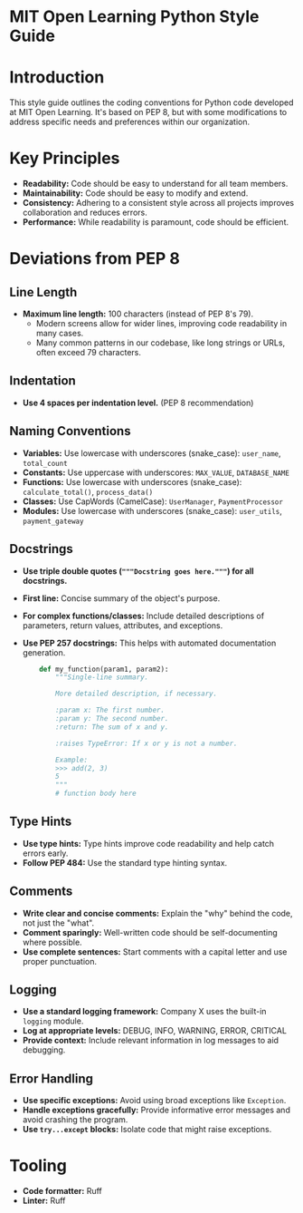 # MIT Open Learning Python Style Guide

# Introduction

This style guide outlines the coding conventions for Python code developed at MIT Open
Learning. It's based on PEP 8, but with some modifications to address specific needs
and preferences within our organization.

# Key Principles

- **Readability:** Code should be easy to understand for all team members.
- **Maintainability:** Code should be easy to modify and extend.
- **Consistency:** Adhering to a consistent style across all projects improves
  collaboration and reduces errors.
- **Performance:** While readability is paramount, code should be efficient.

# Deviations from PEP 8

## Line Length

- **Maximum line length:** 100 characters (instead of PEP 8's 79).
  - Modern screens allow for wider lines, improving code readability in many cases.
  - Many common patterns in our codebase, like long strings or URLs, often exceed 79 characters.

## Indentation

- **Use 4 spaces per indentation level.** (PEP 8 recommendation)

## Naming Conventions

- **Variables:** Use lowercase with underscores (snake_case): `user_name`, `total_count`
- **Constants:** Use uppercase with underscores: `MAX_VALUE`, `DATABASE_NAME`
- **Functions:** Use lowercase with underscores (snake_case): `calculate_total()`, `process_data()`
- **Classes:** Use CapWords (CamelCase): `UserManager`, `PaymentProcessor`
- **Modules:** Use lowercase with underscores (snake_case): `user_utils`, `payment_gateway`

## Docstrings

- **Use triple double quotes (`"""Docstring goes here."""`) for all docstrings.**
- **First line:** Concise summary of the object's purpose.
- **For complex functions/classes:** Include detailed descriptions of parameters, return values,
  attributes, and exceptions.
- **Use PEP 257 docstrings:** This helps with automated documentation generation.

  ```python
      def my_function(param1, param2):
          """Single-line summary.

          More detailed description, if necessary.

          :param x: The first number.
          :param y: The second number.
          :return: The sum of x and y.

          :raises TypeError: If x or y is not a number.

          Example:
          >>> add(2, 3)
          5
          """
          # function body here
  ```

## Type Hints

- **Use type hints:** Type hints improve code readability and help catch errors early.
- **Follow PEP 484:** Use the standard type hinting syntax.

## Comments

- **Write clear and concise comments:** Explain the "why" behind the code, not just the "what".
- **Comment sparingly:** Well-written code should be self-documenting where possible.
- **Use complete sentences:** Start comments with a capital letter and use proper punctuation.

## Logging

- **Use a standard logging framework:** Company X uses the built-in `logging` module.
- **Log at appropriate levels:** DEBUG, INFO, WARNING, ERROR, CRITICAL
- **Provide context:** Include relevant information in log messages to aid debugging.

## Error Handling

- **Use specific exceptions:** Avoid using broad exceptions like `Exception`.
- **Handle exceptions gracefully:** Provide informative error messages and avoid crashing the program.
- **Use `try...except` blocks:** Isolate code that might raise exceptions.

# Tooling

- **Code formatter:** Ruff
- **Linter:** Ruff
